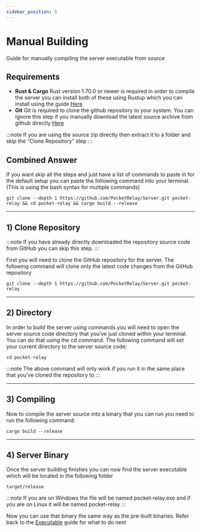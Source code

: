 ```yaml
---
sidebar_position: 6
---
```


# Manual Building

Guide for manually compiling the server executable from source

## Requirements

- **Rust & Cargo** Rust version 1.70.0 or newer is required in order to compile the server you can install both of these using Rustup which you can install using the guide [Here](https://www.rust-lang.org/learn/get-started)
- **Git** Git is required to clone the github repository to your system. You can ignore this step if you manually download the latest source archive from github directly [Here](https://github.com/PocketRelay/ServerRust/archive/refs/heads/master.zip)

:::note
If you are using the source zip directly then extract it to a folder and skip the “Clone Repository” step
:::

## Combined Answer

If you want skip all the steps and just have a list of commands to paste in for the default setup you can paste the following command into your terminal. (This is using the bash syntax for multiple commands)

```shell
git clone --depth 1 https://github.com/PocketRelay/Server.git pocket-relay && cd pocket-relay && cargo build --release
```

---

## 1) Clone Repository

:::note
If you have already directly downloaded the repository source code from GitHub you can skip this step.
:::

First you will need to clone the GitHub repository for the server. The following command will clone only the latest code changes from the GitHub repository

```shell
git clone --depth 1 https://github.com/PocketRelay/Server.git pocket-relay
```

---

## 2) Directory

In order to build the server using commands you will need to open the server source code directory that you’ve just cloned within your terminal. You can do that using the cd command. The following command will set your current directory to the server source code:

```shell
cd pocket-relay
```

:::note
The above command will only work if you run it in the same place that you’ve cloned the repository to
:::

---

## 3) Compiling

Now to compile the server source into a binary that you can run you need to run the following command:

```shell
cargo build --release
```

---

## 4) Server Binary

Once the server building finishes you can now find the server executable which will be located in the following folder

```
target/release
```

:::note
If you are on Windows the file will be named pocket-relay.exe and if you are on Linux it will be named pocket-relay
:::

Now you can use that binary the same way as the pre-built binaries. Refer back to the [Executable](executable.mdx) guide for what to do next